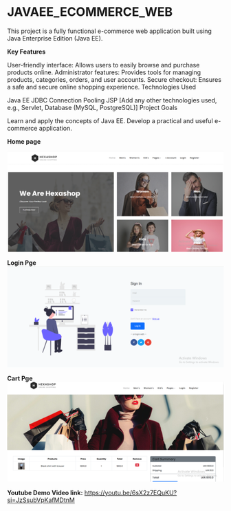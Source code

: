 <h1>JAVAEE_ECOMMERCE_WEB</h1>

This project is a fully functional e-commerce web application built using Java Enterprise Edition (Java EE).

**Key Features**

User-friendly interface: Allows users to easily browse and purchase products online.
Administrator features: Provides tools for managing products, categories, orders, and user accounts.
Secure checkout: Ensures a safe and secure online shopping experience.
Technologies Used

Java EE
JDBC Connection Pooling
JSP
[Add any other technologies used, e.g., Servlet, Database (MySQL, PostgreSQL)]
Project Goals

Learn and apply the concepts of Java EE.
Develop a practical and useful e-commerce application.





**Home page**

![image alt](https://github.com/RasanduniLakmali/JavaEE_EcommerceWeb_Assignment/blob/master/Screenshot%202025-01-26%20190312.png?raw=true)




**Login Pge**
![image alt](https://github.com/RasanduniLakmali/JavaEE_EcommerceWeb_Assignment/blob/master/Screenshot%202025-01-26%20190352.png?raw=true)




**Cart Pge**
![image alt](https://github.com/RasanduniLakmali/JavaEE_EcommerceWeb_Assignment/blob/master/Screenshot%202025-01-26%20201818.png?raw=true)



**Youtube Demo Video link:**
https://youtu.be/6sX2z7EQuKU?si=JzSsubVpKafMDtnM
